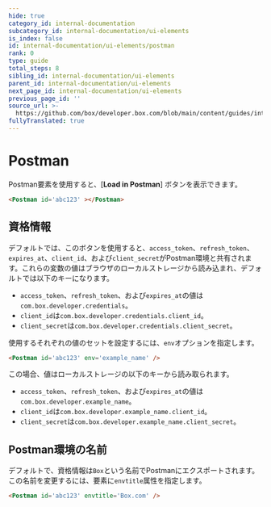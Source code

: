 ```yaml
---
hide: true
category_id: internal-documentation
subcategory_id: internal-documentation/ui-elements
is_index: false
id: internal-documentation/ui-elements/postman
rank: 0
type: guide
total_steps: 8
sibling_id: internal-documentation/ui-elements
parent_id: internal-documentation/ui-elements
next_page_id: internal-documentation/ui-elements
previous_page_id: ''
source_url: >-
  https://github.com/box/developer.box.com/blob/main/content/guides/internal-documentation/ui-elements/postman.md
fullyTranslated: true
---
```

<!-- does not need translation -->

# Postman

Postman要素を使用すると、\[**Load in Postman**] ボタンを表示できます。

```html
<Postman id='abc123' ></Postman>
```

<H>

<Postman id="abc123">

</H>

## 資格情報

デフォルトでは、このボタンを使用すると、`access_token`、`refresh_token`、`expires_at`、`client_id`、および`client_secret`がPostman環境と共有されます。これらの変数の値はブラウザのローカルストレージから読み込まれ、デフォルトでは以下のキーになります。

* `access_token`、`refresh_token`、および`expires_at`の値は`com.box.developer.credentials`。
* `client_id`は`com.box.developer.credentials.client_id`。
* `client_secret`は`com.box.developer.credentials.client_secret`。

使用するそれぞれの値のセットを設定するには、`env`オプションを指定します。

```html
<Postman id='abc123' env='example_name' />
```

この場合、値はローカルストレージの以下のキーから読み取られます。

* `access_token`、`refresh_token`、および`expires_at`の値は`com.box.developer.example_name`。
* `client_id`は`com.box.developer.example_name.client_id`。
* `client_secret`は`com.box.developer.example_name.client_secret`。

## Postman環境の名前

デフォルトで、資格情報は`Box`という名前でPostmanにエクスポートされます。この名前を変更するには、要素に`envtitle`属性を指定します。

```html
<Postman id='abc123' envtitle='Box.com' />
```

